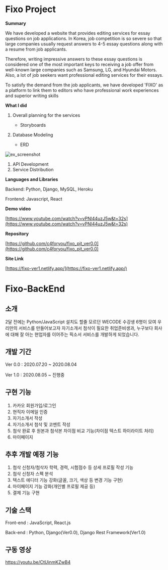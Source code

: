 # Fixo Project

**Summary**

We have developed a website that provides editing services for essay questions on job applications. In Korea, job competition is so severe so that large companies usually request answers to 4-5 essay questions along with a resume from job applicants. 

Therefore, writing impressive answers to these essay questions is considered one of the most important keys to receiving a job offer from well-known large companies such as Samsung, LG, and Hyundai Motors. Also, a lot of job seekers want professional editing services for their essays.

To satisfy the demand from the job applicants, we have developed 'FIXO' as a platform to link them to editors who have professional work experiences and superior writing skills

**What I did**

1. Overall planning for the services
    - Storyboards
    
2. Database Modeling
    - ERD

![ex_screenshot](https://www.notion.so/Fixo-Project-057340f3ba914501a05ceb05cbffa3b6#dd49cf2b734b4802a1d0f4d8fcf3361f)

1. API Development
2. Service Distribution

**Languages and Libraries**

Backend: Python, Django, MySQL, Heroku

Frontend: Javascript, React

**Demo video**

[https://www.youtube.com/watch?v=vPNl44uzJ5w&t=32s](https://www.youtube.com/watch?v=vPNl44uzJ5w&t=32s)

**Repository**

[https://github.com/c4foryou/fixo_pjt_ver0.0](https://github.com/c4foryou/fixo_pjt_ver0.0)

**Site Link**

[https://fixo-ver1.netlify.app/](https://fixo-ver1.netlify.app/)


# Fixo-BackEnd

## 소개

2달 전에는 Python/JavaScript 설치도 할줄 모르던 WECODE 수강생 6명이 모여
우리만의 서비스를 만들어보고자 자기소개서 첨삭이 필요한 취업준비생과,
누구보다 회사에 대해 잘 아는 현업자를 이어주는 픽소서 서비스를 개발하게 되었습니다.

## 개발 기간

Ver 0.0 : 2020.07.20 ~ 2020.08.04

Ver 1.0 : 2020.08.05 ~ 진행중

## 구현 기능

1. 카카오 회원가입/로그인
2. 현직자 이메일 인증
3. 자기소개서 작성
4. 자기소개서 첨삭 및 코멘트 작성
5. 첨삭 완료 후 원본과 첨삭본 차이점 비교 기능(차이점 텍스트 하이라이트 처리)
6. 마이페이지

## 추후 개발 예정 기능

1. 첨삭 신청자/첨삭자 학력, 경력, 시험점수 등 상세 프로필 작성 기능
2. 첨삭 신청자 스펙 분석
3. 텍스트 에디터 기능 강화(글꼴, 크기, 색상 등 변경 기능 구현)
4. 마이페이지 기능 강화(개인별 프로필 제공 등)
5. 결제 기능 구현

## 기술 스택

Front-end : JavaScript, React.js

Back-end : Python, Django(Ver0.0), Django Rest Framework(Ver1.0)

## 구동 영상

https://youtu.be/CtUinmKZwB4
